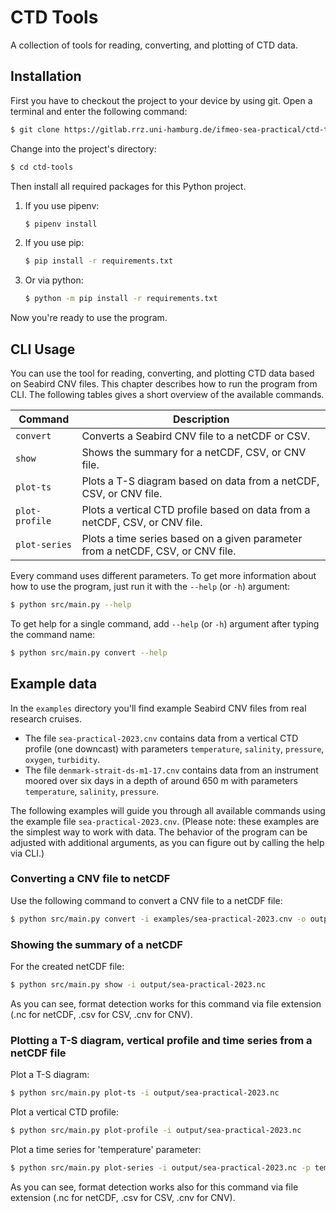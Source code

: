 # CTD Tools

A collection of tools for reading, converting, and plotting of CTD data.

## Installation

First you have to checkout the project to your device by using git. Open a terminal and enter the following command:

```bash
$ git clone https://gitlab.rrz.uni-hamburg.de/ifmeo-sea-practical/ctd-tools.git
```

Change into the project's directory:

```bash
$ cd ctd-tools
```

Then install all required packages for this Python project.

1. If you use pipenv:

   ```bash
   $ pipenv install
   ```

2. If you use pip:

   ```bash
   $ pip install -r requirements.txt
   ```
3. Or via python:

   ```bash
   $ python -m pip install -r requirements.txt
   ```

Now you're ready to use the program.

## CLI Usage

You can use the tool for reading, converting, and plotting CTD data based on Seabird CNV files.
This chapter describes how to run the program from CLI. The following tables gives a short overview
of the available commands.

| Command | Description |
|---|---|
| `convert` | Converts a Seabird CNV file to a netCDF or CSV. |
| `show` | Shows the summary for a netCDF, CSV, or CNV file.  |
| `plot-ts` | Plots a T-S diagram based on data from a netCDF, CSV, or CNV file. |
| `plot-profile` | Plots a vertical CTD profile based on data from a netCDF, CSV, or CNV file. |
| `plot-series` | Plots a time series based on a given parameter from a netCDF, CSV, or CNV file. |

Every command uses different parameters. To get more information about how to use the program, just run it with the `--help` (or `-h`) argument:

```bash
$ python src/main.py --help
```

To get help for a single command, add `--help` (or `-h`) argument after typing the command name:

```bash
$ python src/main.py convert --help
```

## Example data

In the `examples` directory you'll find example Seabird CNV files from real research cruises.

- The file `sea-practical-2023.cnv` contains data from a vertical CTD profile (one downcast) with parameters `temperature`, `salinity`, `pressure`, `oxygen`, `turbidity`.
- The file `denmark-strait-ds-m1-17.cnv` contains data from an instrument moored over six days in a depth of around 650 m with parameters `temperature`, `salinity`, `pressure`.

The following examples will guide you through all available commands using the example file `sea-practical-2023.cnv`. (Please note: these examples are the simplest way to work with data. The behavior of the program can be adjusted with additional arguments, as you can figure out by calling the help via CLI.)

### Converting a CNV file to netCDF

Use the following command to convert a CNV file to a netCDF file:

```bash
$ python src/main.py convert -i examples/sea-practical-2023.cnv -o output/sea-practical-2023.nc -f netcdf
```

### Showing the summary of a netCDF

For the created netCDF file:

```bash
$ python src/main.py show -i output/sea-practical-2023.nc
```

As you can see, format detection works for this command via file extension (.nc for netCDF, .csv for CSV, .cnv for CNV).

### Plotting a T-S diagram, vertical profile and time series from a netCDF file

Plot a T-S diagram:

```bash
$ python src/main.py plot-ts -i output/sea-practical-2023.nc
```

Plot a vertical CTD profile:

```bash
$ python src/main.py plot-profile -i output/sea-practical-2023.nc
```

Plot a time series for 'temperature' parameter:

```bash
$ python src/main.py plot-series -i output/sea-practical-2023.nc -p temperature
```

As you can see, format detection works also for this command via file extension (.nc for netCDF, .csv for CSV, .cnv for CNV).

